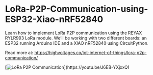 # LoRa-P2P-Communication-using-ESP32-Xiao-nRF52840
Learn how to implement LoRa P2P communication using the REYAX RYLR993 LoRa module. We’ll be working with two different boards: an ESP32 running Arduino IDE and a XIAO nRF52840 using CircuitPython.

Read more at: https://highvoltages.co/iot-internet-of-things/lora-p2p-communication/

[![LoRa P2P Communication]([http://img.youtube.com/vi/YOUTUBE_VIDEO_ID_HERE/0.jpg](https://i0.wp.com/highvoltages.co/wp-content/uploads/2024/08/Lorawan-P2P-connection.jpg?resize=1024%2C576&ssl=1))](https://youtu.be/J6EB-YXjxxQ)


